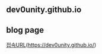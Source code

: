 ## dev0unity.github.io

blog page
---

[접속URL](https://dev0unity.github.io/)(https://dev0unity.github.io/)
